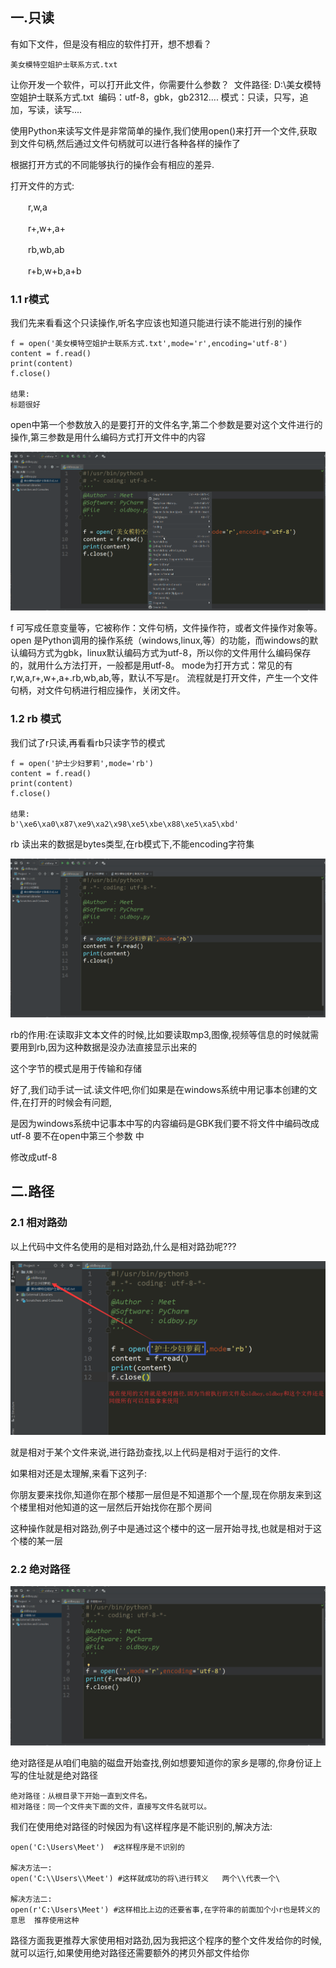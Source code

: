 ## 一.只读

有如下文件，但是没有相应的软件打开，想不想看？    

```
美女模特空姐护士联系方式.txt
```

让你开发一个软件，可以打开此文件，你需要什么参数？
​      文件路径: D:\美女模特空姐护士联系方式.txt
​      编码：utf-8，gbk，gb2312....
​      模式：只读，只写，追加，写读，读写....

使用Python来读写文件是非常简单的操作,我们使用open()来打开一个文件,获取到文件句柄,然后通过文件句柄就可以进行各种各样的操作了

根据打开方式的不同能够执行的操作会有相应的差异.

打开文件的方式:

　　r,w,a

　　r+,w+,a+

　　rb,wb,ab

　　r+b,w+b,a+b

### 1.1 r模式

我们先来看看这个只读操作,听名字应该也知道只能进行读不能进行别的操作

```
f = open('美女模特空姐护士联系方式.txt',mode='r',encoding='utf-8')
content = f.read()
print(content)
f.close()

结果:
标题很好
```

open中第一个参数放入的是要打开的文件名字,第二个参数是要对这个文件进行的操作,第三参数是用什么编码方式打开文件中的内容

![](\assets\1-1548381849319.gif)

f 可写成任意变量等，它被称作：文件句柄，文件操作符，或者文件操作对象等。
open 是Python调用的操作系统（windows,linux,等）的功能，而windows的默认编码方式为gbk，linux默认编码方式为utf-8，所以你的文件用什么编码保存的，就用什么方法打开，一般都是用utf-8。
mode为打开方式：常见的有r,w,a,r+,w+,a+.rb,wb,ab,等，默认不写是r。
流程就是打开文件，产生一个文件句柄，对文件句柄进行相应操作，关闭文件。

### 1.2 rb 模式

我们试了r只读,再看看rb只读字节的模式

```
f = open('护士少妇萝莉',mode='rb')
content = f.read()
print(content)
f.close()

结果:
b'\xe6\xa0\x87\xe9\xa2\x98\xe5\xbe\x88\xe5\xa5\xbd'
```

rb 读出来的数据是bytes类型,在rb模式下,不能encoding字符集

![](\assets\1-1548382195054.gif)

rb的作用:在读取非文本文件的时候,比如要读取mp3,图像,视频等信息的时候就需要用到rb,因为这种数据是没办法直接显示出来的

这个字节的模式是用于传输和存储

好了,我们动手试一试.读文件吧,你们如果是在windows系统中用记事本创建的文件,在打开的时候会有问题,

是因为windows系统中记事本中写的内容编码是GBK我们要不将文件中编码改成utf-8 要不在open中第三个参数 中

修改成utf-8

## 二.路径

### 2.1 相对路劲

以上代码中文件名使用的是相对路劲,什么是相对路劲呢???

![1548382792126](\assets\1548382792126.png)

就是相对于某个文件来说,进行路劲查找,以上代码是相对于运行的文件.

如果相对还是太理解,来看下这列子:

你朋友要来找你,知道你在那个楼那一层但是不知道那个一个屋,现在你朋友来到这个楼里相对他知道的这一层然后开始找你在那个房间

这种操作就是相对路劲,例子中是通过这个楼中的这一层开始寻找,也就是相对于这个楼的某一层

### 2.2 绝对路径

![](assets\1-1548383140604.gif)

绝对路径是从咱们电脑的磁盘开始查找,例如想要知道你的家乡是哪的,你身份证上写的住址就是绝对路径

```
绝对路径：从根目录下开始一直到文件名。
相对路径：同一个文件夹下面的文件，直接写文件名就可以。
```

我们在使用绝对路径的时候因为有\这样程序是不能识别的,解决方法:

```
open('C:\Users\Meet')  #这样程序是不识别的

解决方法一:
open('C:\\Users\\Meet') #这样就成功的将\进行转义   两个\\代表一个\

解决方法二:
open(r'C:\Users\Meet') #这样相比上边的还要省事,在字符串的前面加个小r也是转义的意思  推荐使用这种
```

路径方面我更推荐大家使用相对路劲,因为我把这个程序的整个文件发给你的时候,就可以运行,如果使用绝对路径还需要额外的拷贝外部文件给你

